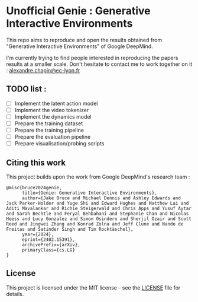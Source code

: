 # Unofficial Genie : Generative Interactive Environments
This repo aims to reproduce and open the results obtained from "Generative Interactive Environments" of Google DeepMind.

I'm currently trying to find people interested in reproducing the papers results at a smaller scale.
Don't hesitate to contact me to work together on it : alexandre.chapin@ec-lyon.fr

## TODO list :
- [ ] Implement the latent action model
- [ ] Implement the video tokenizer
- [ ] Implement the dynamics model
- [ ] Prepare the training dataset
- [ ] Prepare the training pipeline
- [ ] Prepare the evaluation pipeline
- [ ] Prepare visualisation/probing scripts

## Citing this work
This project builds upon the work from Google DeepMind's research team :
```
@misc{bruce2024genie,
      title={Genie: Generative Interactive Environments}, 
      author={Jake Bruce and Michael Dennis and Ashley Edwards and Jack Parker-Holder and Yuge Shi and Edward Hughes and Matthew Lai and Aditi Mavalankar and Richie Steigerwald and Chris Apps and Yusuf Aytar and Sarah Bechtle and Feryal Behbahani and Stephanie Chan and Nicolas Heess and Lucy Gonzalez and Simon Osindero and Sherjil Ozair and Scott Reed and Jingwei Zhang and Konrad Zolna and Jeff Clune and Nando de Freitas and Satinder Singh and Tim Rocktäschel},
      year={2024},
      eprint={2402.15391},
      archivePrefix={arXiv},
      primaryClass={cs.LG}
}
```

## License
This project is licensed under the MIT license - see the [LICENSE](LICENSE) file for details.

